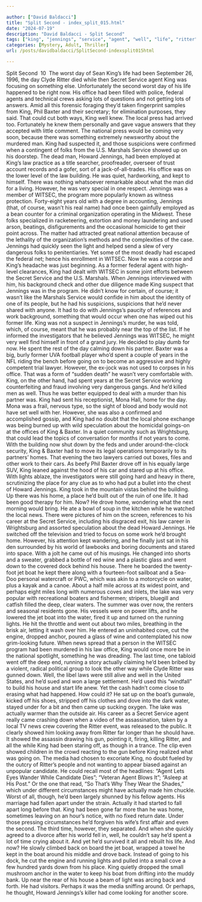 ```yaml
---

author: ["David Baldacci"]
title: "Split Second - index_split_015.html"
date: "2024-07-19"
description: "David Baldacci - Split Second"
tags: ["king", "jennings", "service", "agent", "well", "life", "ritter", "office", "would", "one", "home", "boat", "day", "secret", "baxter", "law", "however", "witsec", "light", "water", "something", "could", "local", "showed", "howard"]
categories: [Mystery, Adult, Thriller]
url: /posts/davidbaldacci/SplitSecond-indexsplit015html

---
```



Split Second
		 10 
The worst day of Sean King’s life had been September 26, 1996, the day Clyde Ritter died while then Secret Service agent King was focusing on something else. Unfortunately the second worst day of his life happened to be right now. His office had been filled with police, federal agents and technical crews asking lots of questions and not getting lots of answers. Amid all this forensic foraging they’d taken fingerprint samples from King, Phil Baxter and their secretary; for elimination purposes, they said. That could cut both ways, King well knew.
The local press had arrived too. Fortunately he knew them personally and gave vague answers that they accepted with little comment. The national press would be coming very soon, because there was something extremely newsworthy about the murdered man. King had suspected it, and those suspicions were confirmed when a contingent of folks from the U.S. Marshals Service showed up on his doorstep.
The dead man, Howard Jennings, had been employed at King’s law practice as a title searcher, proofreader, overseer of trust account records and a gofer, sort of a jack-of-all-trades. His office was on the lower level of the law building. He was quiet, hardworking, and kept to himself. There was nothing whatsoever remarkable about what the man did for a living. However, he was very special in one respect.
Jennings was a member of WITSEC, the program more popularly known as witness protection. Forty-eight years old with a degree in accounting, Jennings (that, of course, wasn’t his real name) had once been gainfully employed as a bean counter for a criminal organization operating in the Midwest. These folks specialized in racketeering, extortion and money laundering and used arson, beatings, disfigurements and the occasional homicide to get their point across. The matter had attracted great national attention because of the lethality of the organization’s methods and the complexities of the case.
Jennings had quickly seen the light and helped send a slew of very dangerous folks to penitentiaries. Yet some of the most deadly had escaped the federal net; hence his enrollment in WITSEC.
Now he was a corpse and King’s headache was just beginning. As a former federal agent with high-level clearances, King had dealt with WITSEC in some joint efforts between the Secret Service and the U.S. Marshals. When Jennings interviewed with him, his background check and other due diligence made King suspect that Jennings was in the program. He didn’t know for certain, of course; it wasn’t like the Marshals Service would confide in him about the identity of one of its people, but he had his suspicions, suspicions that he’d never shared with anyone. It had to do with Jennings’s paucity of references and work background, something that would occur when one has wiped out his former life.
King was not a suspect in Jennings’s murder, he was told, which, of course, meant that he was probably near the top of the list. If he informed the investigators that he believed Jennings was WITSEC, he might very well find himself in front of a grand jury. He decided to play dumb for now.
He spent the rest of the day calming down his partner. Baxter was a big, burly former UVA football player who’d spent a couple of years in the NFL riding the bench before going on to become an aggressive and highly competent trial lawyer. However, the ex-jock was not used to corpses in his office. That was a form of “sudden death” he wasn’t very comfortable with. King, on the other hand, had spent years at the Secret Service working counterfeiting and fraud involving very dangerous gangs. And he’d killed men as well. Thus he was better equipped to deal with a murder than his partner was.
King had sent his receptionist, Mona Hall, home for the day. Mona was a frail, nervous type, so the sight of blood and body would not have set well with her. However, she was also a confirmed and accomplished gossip, and King had no doubt that the local phone exchange was being burned up with wild speculation about the homicidal goings-on at the offices of King & Baxter. In a quiet community such as Wrightsburg, that could lead the topics of conversation for months if not years to come.
With the building now shut down by the feds and under around-the-clock security, King & Baxter had to move its legal operations temporarily to its partners’ homes. That evening the two lawyers carried out boxes, files and other work to their cars. As beefy Phil Baxter drove off in his equally large SUV, King leaned against the hood of his car and stared up at his office. With lights ablaze, the investigators were still going hard and heavy in there, scrutinizing the place for any clue as to who had put a bullet into the chest of Howard Jennings. King took in the mountain vistas behind the building. Up there was his home, a place he’d built out of the ruin of one life. It had been good therapy for him. Now?
He drove home, wondering what the next morning would bring. He ate a bowl of soup in the kitchen while he watched the local news. There were pictures of him on the screen, references to his career at the Secret Service, including his disgraced exit, his law career in Wrightsburg and assorted speculation about the dead Howard Jennings. He switched off the television and tried to focus on some work he’d brought home. However, his attention kept wandering, and he finally just sat in his den surrounded by his world of lawbooks and boring documents and stared into space. With a jolt he came out of his musings.
He changed into shorts and a sweater, grabbed a bottle of red wine and a plastic glass and went down to the covered dock behind his house. There he boarded the twenty-foot jet boat he kept there along with a fourteen-foot sailboat and a Sea-Doo personal watercraft or PWC, which was akin to a motorcycle on water, plus a kayak and a canoe. About a half mile across at its widest point, and perhaps eight miles long with numerous coves and inlets, the lake was very popular with recreational boaters and fishermen; stripers, bluegill and catfish filled the deep, clear waters. The summer was over now, the renters and seasonal residents gone.
His vessels were on power lifts, and he lowered the jet boat into the water, fired it up and turned on the running lights. He hit the throttle and went out about two miles, breathing in the brisk air, letting it wash over him. He entered an uninhabited cove, cut the engine, dropped anchor, poured a glass of wine and contemplated his now grim-looking future.
When news spread that a person in the WITSEC program had been murdered in his law office, King would once more be in the national spotlight, something he was dreading. The last time, one tabloid went off the deep end, running a story actually claiming he’d been bribed by a violent, radical political group to look the other way while Clyde Ritter was gunned down. Well, the libel laws were still alive and well in the United States, and he’d sued and won a large settlement. He’d used this “windfall” to build his house and start life anew. Yet the cash hadn’t come close to erasing what had happened. How could it?
He sat up on the boat’s gunwale, kicked off his shoes, stripped off his clothes and dove into the dark water, stayed under for a bit and then came up sucking oxygen. The lake was actually warmer than the outside air.
His career as a Secret Service agent really came crashing down when a video of the assassination, taken by a local TV news crew covering the Ritter event, was released to the public. It clearly showed him looking away from Ritter far longer than he should have. It showed the assassin drawing his gun, pointing it, firing, killing Ritter, and all the while King had been staring off, as though in a trance. The clip even showed children in the crowd reacting to the gun before King realized what was going on.
The media had chosen to excoriate King, no doubt fueled by the outcry of Ritter’s people and not wanting to appear biased against an unpopular candidate.
He could recall most of the headlines: “Agent Lets Eyes Wander While Candidate Dies”; “Veteran Agent Blows It”; “Asleep at His Post.” Or the one that read, “So That’s Why They Wear the Shades,” which under different circumstances might have actually made him chuckle. Worst of all, though, he’d been largely shunned by his fellow agents.
His marriage had fallen apart under the strain. Actually it had started to fall apart long before that. King had been gone far more than he was home, sometimes leaving on an hour’s notice, with no fixed return date. Under those pressing circumstances he’d forgiven his wife’s first affair and even the second. The third time, however, they separated. And when she quickly agreed to a divorce after his world fell in, well, he couldn’t say he’d spent a lot of time crying about it.
And yet he’d survived it all and rebuilt his life. And now?
He slowly climbed back on board the jet boat, wrapped a towel he kept in the boat around his middle and drove back. Instead of going to his dock, he cut the engine and running lights and pulled into a small cove a few hundred yards down from his place. King quietly dropped the small mushroom anchor in the water to keep his boat from drifting into the muddy bank. Up near the rear of his house a beam of light was arcing back and forth. He had visitors. Perhaps it was the media sniffing around. Or perhaps, he thought, Howard Jennings’s killer had come looking for another score.
